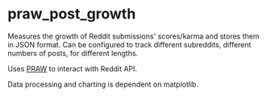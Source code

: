 # praw_post_growth
Measures the growth of Reddit submissions' scores/karma and stores them in JSON format. Can be configured to track different subreddits, different numbers of posts, for different lengths.

Uses [PRAW](https://praw.readthedocs.io/en/latest/) to interact with Reddit API.

Data processing and charting is dependent on matplotlib.
